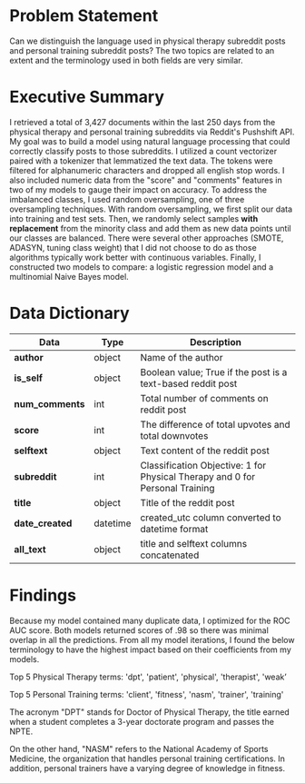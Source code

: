 # Problem Statement
Can we distinguish the language used in physical therapy subreddit posts and personal training subreddit posts? The two topics are related to an extent and the terminology used in both fields are very similar. 

# Executive Summary
I retrieved a total of 3,427 documents within the last 250 days from the physical therapy and personal training subreddits via Reddit's Pushshift API. My goal was to build a model using natural language processing that could correctly classify posts to those subreddits. I utilized a count vectorizer paired with a tokenizer that lemmatized the text data. The tokens were filtered for alphanumeric characters and dropped all english stop words. I also included numeric data from the "score" and "comments" features in two of my models to gauge their impact on accuracy. To address the imbalanced classes, I used random oversampling, one of three oversampling techniques. With random oversampling, we first split our data into training and test sets. Then, we randomly select samples **with replacement** from the minority class and add them as new data points until our classes are balanced. There were several other approaches (SMOTE, ADASYN, tuning class weight) that I did not choose to do as those algorithms typically work better with continuous variables. Finally, I constructed two models to compare: a logistic regression model and a multinomial Naive Bayes model.

# Data Dictionary
|Data|Type|Description|
|---|---|---|
|**author**|object|Name of the author|
|**is_self**|object|Boolean value; True if the post is a text-based reddit post|
|**num_comments**|int|Total number of comments on reddit post|
|**score**|int|The difference of total upvotes and total downvotes|
|**selftext**|object|Text content of the reddit post|
|**subreddit**|int|Classification Objective: 1 for Physical Therapy and 0 for Personal Training|
|**title**|object|Title of the reddit post|
|**date_created**|datetime|created_utc column converted to datetime format|
|**all_text**|object|title and selftext columns concatenated|

# Findings
Because my model contained many duplicate data, I optimized for the ROC AUC score. Both models returned scores of .98 so there was minimal overlap in all the predictions. From all my model iterations, I found the below terminology to have the highest impact based on their coefficients from my models.

Top 5 Physical Therapy terms: 'dpt', 'patient', 'physical', 'therapist', 'weak’

Top 5 Personal Training terms: 'client', 'fitness', 'nasm', 'trainer', 'training'

The acronym "DPT" stands for Doctor of Physical Therapy, the title earned when a student completes a 3-year doctorate program and passes the NPTE.

On the other hand, "NASM" refers to the National Academy of Sports Medicine, the organization that handles personal training certifications. In addition, personal trainers have a varying degree of knowledge in fitness.
